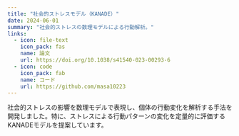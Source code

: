 ```yaml
---
title: "社会的ストレスモデル（KANADE）"
date: 2024-06-01
summary: "社会的ストレスの数理モデルによる行動解析。"
links:
  - icon: file-text
    icon_pack: fas
    name: 論文
    url: https://doi.org/10.1038/s41540-023-00293-6
  - icon: code
    icon_pack: fab
    name: コード
    url: https://github.com/masa10223
---
```


社会的ストレスの影響を数理モデルで表現し、個体の行動変化を解析する手法を開発しました。特に、ストレスによる行動パターンの変化を定量的に評価するKANADEモデルを提案しています。